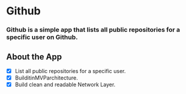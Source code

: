 # Github
 
 ### Github is a simple app that lists all public repositories for a specific user on Github.



## About the App 

- [x] List all public repositories for a specific user.
- [x] BuilditinMVParchitecture.
- [x] Build clean and readable Network Layer.
